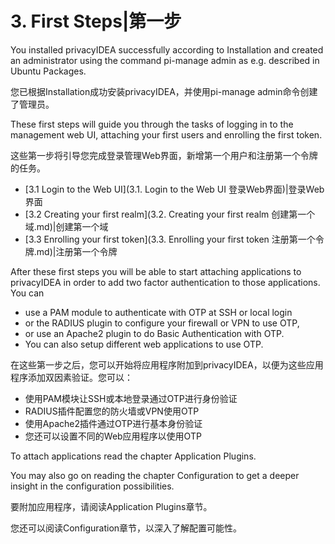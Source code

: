 # 3. First Steps|第一步

You installed privacyIDEA successfully according to Installation and created an administrator using the command pi-manage admin as e.g. described in Ubuntu Packages.

您已根据Installation成功安装privacyIDEA，并使用pi-manage admin命令创建了管理员。

These first steps will guide you through the tasks of logging in to the management web UI, attaching your first users and enrolling the first token.

这些第一步将引导您完成登录管理Web界面，新增第一个用户和注册第一个令牌的任务。

* [3.1 Login to the Web UI](3.1. Login to the Web UI 登录Web界面)|登录Web界面
* [3.2 Creating your first realm](3.2. Creating your first realm 创建第一个域.md)|创建第一个域
* [3.3 Enrolling your first token](3.3. Enrolling your first token 注册第一个令牌.md)|注册第一个令牌

After these first steps you will be able to start attaching applications to privacyIDEA in order to add two factor authentication to those applications. You can

* use a PAM module to authenticate with OTP at SSH or local login
* or the RADIUS plugin to configure your firewall or VPN to use OTP,
* or use an Apache2 plugin to do Basic Authentication with OTP.
* You can also setup different web applications to use OTP.

在这些第一步之后，您可以开始将应用程序附加到privacyIDEA，以便为这些应用程序添加双因素验证。您可以：

* 使用PAM模块让SSH或本地登录通过OTP进行身份验证
* RADIUS插件配置您的防火墙或VPN使用OTP
* 使用Apache2插件通过OTP进行基本身份验证
* 您还可以设置不同的Web应用程序以使用OTP

To attach applications read the chapter Application Plugins.

You may also go on reading the chapter Configuration to get a deeper insight in the configuration possibilities.

要附加应用程序，请阅读Application Plugins章节。

您还可以阅读Configuration章节，以深入了解配置可能性。